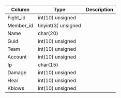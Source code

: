 
Column | Type | Description
--- | --- | ---
Fight_id | int(10) unsigned | 
Member_id | tinyint(3) unsigned | 
Name | char(20) | 
Guid | int(10) unsigned | 
Team | int(10) unsigned | 
Account | int(10) unsigned | 
Ip | char(15) | 
Damage | int(10) unsigned | 
Heal | int(10) unsigned | 
Kblows | int(10) unsigned | 
